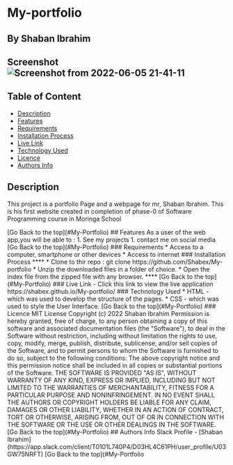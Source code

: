 # My-portfolio
 ## By Shaban Ibrahim
## Screenshot![Screenshot from 2022-06-05 21-41-11](https://user-images.githubusercontent.com/89678075/172065628-5190792c-2dd7-4feb-9aa5-f5744a235c11.png)
 ## Table of Content
 - [Description](#description)
 - [Features](#features)
 - [Requirements](#requirements)
 - [Installation Process](#installation-process)
 - [Live Link](#live-link)
 - [Technology Used](#technology-used)
 - [Licence](#licence)
 - [Authors Info](#authors-info)
 ## Description
 <p>This project is a portfolio Page and a webpage for mr, Shaban Ibrahim. This is his first website created in completion of phase-0 of Software Programming course in Moringa School</p>
[Go Back to the top](#My-Portfolio)
## Features
As a user of the web app,you will be able to :
1. See my projects
1. contact me on social media
[Go Back to the top](#My-Portfolio)
 ###  Requirements
 * Access to  a computer, smartphone or other devices
 * Access to internet
 ### Installation Process
 ****
* Clone to thir repo : git clone https://github.com/Shabex/My-portfolio
* Unzip the downloaded files in a folder of choice.
* Open the index file from the zipped file with any browser.
 ****
 [Go Back to the top](#My-Portfolio)
### Live Link
- Click this link to view the live application https://shabex.github.io/My-portfolio/
### Technology Used
* HTML - which was used to develop the structure of the pages.
* CSS - which was used to style the User Interface.
[Go Back to the top](#My-Portfolio)
### Licence
MIT License
Copyright (c) 2022 Shaban Ibrahim
Permission is hereby granted, free of charge, to any person obtaining a copy
of this software and associated documentation files (the "Software"), to deal
in the Software without restriction, including without limitation the rights
to use, copy, modify, merge, publish, distribute, sublicense, and/or sell
copies of the Software, and to permit persons to whom the Software is
furnished to do so, subject to the following conditions:
The above copyright notice and this permission notice shall be included in all
copies or substantial portions of the Software.
THE SOFTWARE IS PROVIDED "AS IS", WITHOUT WARRANTY OF ANY KIND, EXPRESS OR
IMPLIED, INCLUDING BUT NOT LIMITED TO THE WARRANTIES OF MERCHANTABILITY,
FITNESS FOR A PARTICULAR PURPOSE AND NONINFRINGEMENT. IN NO EVENT SHALL THE
AUTHORS OR COPYRIGHT HOLDERS BE LIABLE FOR ANY CLAIM, DAMAGES OR OTHER
LIABILITY, WHETHER IN AN ACTION OF CONTRACT, TORT OR OTHERWISE, ARISING FROM,
OUT OF OR IN CONNECTION WITH THE SOFTWARE OR THE USE OR OTHER DEALINGS IN THE
SOFTWARE.
[Go Back to the top](#My-Portfolio)
## Authors Info
Slack Profile - [Shaban Ibrahim] (https://app.slack.com/client/T0101L740P4/D03HL4C61PH/user_profile/U03GW75NRFT)
[Go Back to the top](#My-Portfolio
 
